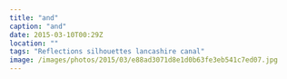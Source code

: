 ```yaml
---
title: "and"
caption: "and"
date: 2015-03-10T00:29Z
location: ""
tags: "Reflections silhouettes lancashire canal"
image: /images/photos/2015/03/e88ad3071d8e1d0b63fe3eb541c7ed07.jpg
---
```

